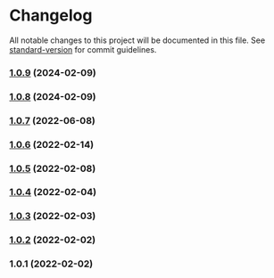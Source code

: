 # Changelog

All notable changes to this project will be documented in this file. See [standard-version](https://github.com/conventional-changelog/standard-version) for commit guidelines.

### [1.0.9](https://github.com/JetBrains/websandbox/compare/v1.0.8...v1.0.9) (2024-02-09)

### [1.0.8](https://github.com/JetBrains/websandbox/compare/v1.0.7...v1.0.8) (2024-02-09)

### [1.0.7](https://github.com/JetBrains/websandbox/compare/v1.0.6...v1.0.7) (2022-06-08)

### [1.0.6](https://github.com/JetBrains/websandbox/compare/v1.0.5...v1.0.6) (2022-02-14)

### [1.0.5](https://github.com/JetBrains/websandbox/compare/v1.0.4...v1.0.5) (2022-02-08)

### [1.0.4](https://github.com/JetBrains/websandbox/compare/v1.0.3...v1.0.4) (2022-02-04)

### [1.0.3](https://github.com/JetBrains/websandbox/compare/v1.0.2...v1.0.3) (2022-02-03)

### [1.0.2](https://github.com/JetBrains/websandbox/compare/v1.0.1...v1.0.2) (2022-02-02)

### 1.0.1 (2022-02-02)
